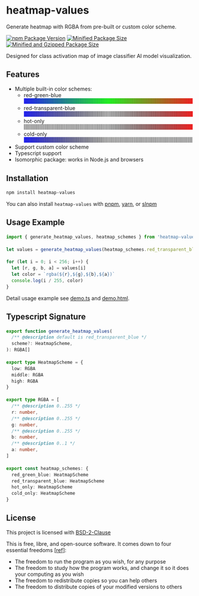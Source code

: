 # heatmap-values

Generate heatmap with RGBA from pre-built or custom color scheme.

[![npm Package Version](https://img.shields.io/npm/v/heatmap-values)](https://www.npmjs.com/package/heatmap-values)
[![Minified Package Size](https://img.shields.io/bundlephobia/min/heatmap-values)](https://bundlephobia.com/package/heatmap-values)
[![Minified and Gzipped Package Size](https://img.shields.io/bundlephobia/minzip/heatmap-values)](https://bundlephobia.com/package/heatmap-values)

Designed for class activation map of image classifier AI model visualization.

## Features

- Multiple built-in color schemes:
  - red-green-blue
    ![heatmap of red-green-blue color scheme](./example/red-green-blue.webp)
  - red-transparent-blue
    ![heatmap of red-transparent-blue color scheme](./example/red-transparent-blue.webp)
  - hot-only
    ![heatmap of hot-only color scheme](./example/hot-only.webp)
  - cold-only
    ![heatmap of cold-only color scheme](./example/cold-only.webp)
- Support custom color scheme
- Typescript support
- Isomorphic package: works in Node.js and browsers

## Installation

```bash
npm install heatmap-values
```

You can also install `heatmap-values` with [pnpm](https://pnpm.io/), [yarn](https://yarnpkg.com/), or [slnpm](https://github.com/beenotung/slnpm)

## Usage Example

```typescript
import { generate_heatmap_values, heatmap_schemes } from 'heatmap-values'

let values = generate_heatmap_values(heatmap_schemes.red_transparent_blue)

for (let i = 0; i < 256; i++) {
  let [r, g, b, a] = values[i]
  let color = `rgba(${r},${g},${b},${a})`
  console.log(i / 255, color)
}
```

Detail usage example see [demo.ts](./example/demo.ts) and [demo.html](./example/demo.html).

## Typescript Signature

```typescript
export function generate_heatmap_values(
  /** @description default is red_transparent_blue */
  scheme?: HeatmapScheme,
): RGBA[]

export type HeatmapScheme = {
  low: RGBA
  middle: RGBA
  high: RGBA
}

export type RGBA = [
  /** @description 0..255 */
  r: number,
  /** @description 0..255 */
  g: number,
  /** @description 0..255 */
  b: number,
  /** @description 0..1 */
  a: number,
]

export const heatmap_schemes: {
  red_green_blue: HeatmapScheme
  red_transparent_blue: HeatmapScheme
  hot_only: HeatmapScheme
  cold_only: HeatmapScheme
}
```

## License

This project is licensed with [BSD-2-Clause](./LICENSE)

This is free, libre, and open-source software. It comes down to four essential freedoms [[ref]](https://seirdy.one/2021/01/27/whatsapp-and-the-domestication-of-users.html#fnref:2):

- The freedom to run the program as you wish, for any purpose
- The freedom to study how the program works, and change it so it does your computing as you wish
- The freedom to redistribute copies so you can help others
- The freedom to distribute copies of your modified versions to others
